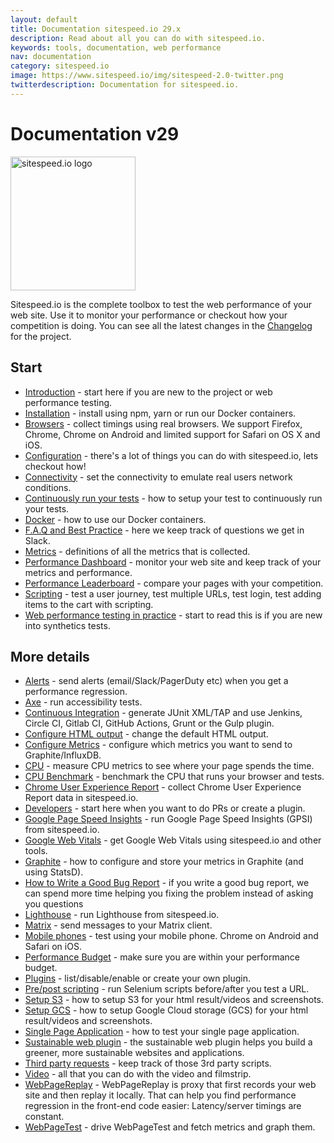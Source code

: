 ```yaml
---
layout: default
title: Documentation sitespeed.io 29.x
description: Read about all you can do with sitespeed.io.
keywords: tools, documentation, web performance
nav: documentation
category: sitespeed.io
image: https://www.sitespeed.io/img/sitespeed-2.0-twitter.png
twitterdescription: Documentation for sitespeed.io.
---
```


# Documentation v29

<img src="{{site.baseurl}}/img/logos/sitespeed.io.png" class="pull-right img-big" alt="sitespeed.io logo" width="200" height="214">

Sitespeed.io is the complete toolbox to test the web performance of your web site. Use it to monitor your performance or checkout how your competition is doing. You can see all the latest changes in the [Changelog](https://github.com/sitespeedio/sitespeed.io/blob/main/CHANGELOG.md) for the project.

## Start
 * [Introduction](introduction/) - start here if you are new to the project or web performance testing.
 * [Installation](installation/) - install using npm, yarn or run our Docker containers.
 * [Browsers](browsers/) - collect timings using real browsers. We support Firefox, Chrome, Chrome on Android and limited support for Safari on OS X and iOS. 
 * [Configuration](configuration/) - there's a lot of things you can do with sitespeed.io, lets checkout how!
 * [Connectivity](connectivity/) - set the connectivity to emulate real users network conditions.
 * [Continuously run your tests](continuously-run-your-tests/) - how to setup your test to continuously run your tests.
 * [Docker](docker/) - how to use our Docker containers.
 * [F.A.Q and Best Practice](best-practice/) - here we keep track of questions we get in Slack.
 * [Metrics](metrics/) - definitions of all the metrics that is collected.
 * [Performance Dashboard](performance-dashboard/) - monitor your web site and keep track of your metrics and performance.
 * [Performance Leaderboard](leaderboard/) - compare your pages with your competition.
 * [Scripting](scripting/) - test a user journey, test multiple URLs, test login, test adding items to the cart with scripting.
* [Web performance testing in practice](web-performance-testing-in-practice/) - start to read this is if you are new into synthetics tests.

## More details
 * [Alerts](alerts/) - send alerts (email/Slack/PagerDuty etc) when you get a performance regression.
 * [Axe](axe/) - run accessibility tests.
 * [Continuous Integration](continuous-integration/) - generate JUnit XML/TAP and use Jenkins, Circle CI, Gitlab CI, GitHub Actions, Grunt or the Gulp plugin.
 * [Configure HTML output](configure-html/) - change the default HTML output.
 * [Configure Metrics](configure-metrics/) - configure which metrics you want to send to Graphite/InfluxDB.
 * [CPU](cpu/) - measure CPU metrics to see where your page spends the time.
 * [CPU Benchmark](cpu-benchmark/) - benchmark the CPU that runs your browser and tests.
 * [Chrome User Experience Report](crux/) - collect Chrome User Experience Report data in sitespeed.io.
 * [Developers](developers/) - start here when you want to do PRs or create a plugin.
 * [Google Page Speed Insights](google-page-speed-insights/) - run Google Page Speed Insights (GPSI) from sitespeed.io.
 * [Google Web Vitals](google-web-vitals/) - get Google Web Vitals using sitespeed.io and other tools.
 * [Graphite](graphite/) - how to configure and store your metrics in Graphite (and using StatsD).
 * [How to Write a Good Bug Report](bug-report/) - if you write a good bug report, we can spend more time helping you fixing the problem instead of asking you questions
 * [Lighthouse](lighthouse/) - run Lighthouse from sitespeed.io.
 * [Matrix](matrix/) - send messages to your Matrix client.
 * [Mobile phones](mobile-phones/) - test using your mobile phone. Chrome on Android and Safari on iOS.
 * [Performance Budget](performance-budget/) - make sure you are within your performance budget.
 * [Plugins](plugins/) - list/disable/enable or create your own plugin.
 * [Pre/post scripting](prepostscript/) - run Selenium scripts before/after you test a URL.
 * [Setup S3](s3/) - how to setup S3 for your html result/videos and screenshots.
 * [Setup GCS](gcs/) - how to setup Google Cloud storage (GCS) for your html result/videos and screenshots.
 * [Single Page Application](spa/) - how to test your single page application.
 * [Sustainable web plugin](sustainable/) - the sustainable web plugin helps you build a greener, more sustainable websites and applications.
 * [Third party requests](thirdparty/) - keep track of those 3rd party scripts.
 * [Video](video/) - all that you can do with the video and filmstrip.
 * [WebPageReplay](webpagereplay/) - WebPageReplay is proxy that first records your web site and then replay it locally. That can help you find performance regression in the front-end code easier: Latency/server timings are constant.
 * [WebPageTest](webpagetest/) - drive WebPageTest and fetch metrics and graph them.

